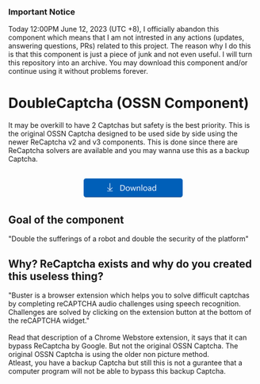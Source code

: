 ### Important Notice
Today 12:00PM June 12, 2023 (UTC +8), I officially abandon this component which means that I am not intrested in any actions (updates, answering questions, PRs) related to this project. The reason why I do this is that this component is just a piece of junk and not even useful. I will turn this repository into an archive. You may download this component and/or continue using it without problems forever.

# DoubleCaptcha (OSSN Component)
It may be overkill to have 2 Captchas but safety is the best priority. This is the original OSSN Captcha designed to be used side by side using the newer ReCaptcha v2 and v3 components. This is done since there are ReCaptcha solvers are available and you may wanna use this as a backup Captcha.

<br>
<div align="center">
<a href="https://github.com/thedoggybrad/speedtest-ossn/releases/download/1.8/speedtest.zip">
         <img src="https://raw.githubusercontent.com/thedoggybrad/thedoggybrad/main/download.png" width="200">
    </a></div>

## Goal of the component
"Double the sufferings of a robot and double the security of the platform"

## Why? ReCaptcha exists and why do you created this useless thing?
"Buster is a browser extension which helps you to solve difficult captchas by completing reCAPTCHA audio challenges using speech recognition. Challenges are solved by clicking on the extension button at the bottom of the reCAPTCHA widget."
<br>
<br>
Read that description of a Chrome Webstore extension, it says that it can bypass ReCaptcha by Google. But not the original OSSN Captcha. The original OSSN Captcha is using the older non picture method.
<br>
Atleast, you have a backup Captcha but still this is not a gurantee that a computer program will not be able to bypass this backup Captcha.
